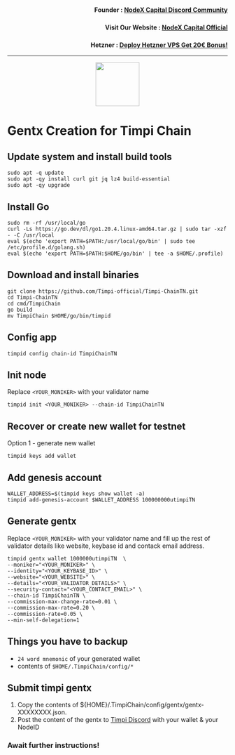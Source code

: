 <h3><p style="font-size:14px" align="right">Founder :
<a href="https://discord.gg/bDUAwZhqBb" target="_blank">NodeX Capital Discord Community</a></p></h3>
<h3><p style="font-size:14px" align="right">Visit Our Website :
<a href="https://nodexcapital.com" target="_blank">NodeX Capital Official</a></p></h3>
<h3><p style="font-size:14px" align="right">Hetzner :
<a href="https://hetzner.cloud/?ref=bMTVi7dcwSgA" target="_blank">Deploy Hetzner VPS Get 20€ Bonus!</a></h3>
<hr>

<p align="center">
  <img height="100" height="auto" src="https://timpi.io/wp-content/uploads/2023/01/Timpi-white.png">
</p>

# Gentx Creation for Timpi Chain

## Update system and install build tools
```
sudo apt -q update
sudo apt -qy install curl git jq lz4 build-essential
sudo apt -qy upgrade
```

## Install Go
```
sudo rm -rf /usr/local/go
curl -Ls https://go.dev/dl/go1.20.4.linux-amd64.tar.gz | sudo tar -xzf - -C /usr/local
eval $(echo 'export PATH=$PATH:/usr/local/go/bin' | sudo tee /etc/profile.d/golang.sh)
eval $(echo 'export PATH=$PATH:$HOME/go/bin' | tee -a $HOME/.profile)
```

## Download and install binaries
```
git clone https://github.com/Timpi-official/Timpi-ChainTN.git
cd Timpi-ChainTN
cd cmd/TimpiChain
go build
mv TimpiChain $HOME/go/bin/timpid
```

## Config app
```
timpid config chain-id TimpiChainTN
```

## Init node
Replace `<YOUR_MONIKER>` with your validator name
```
timpid init <YOUR_MONIKER> --chain-id TimpiChainTN
```

## Recover or create new wallet for testnet
Option 1 - generate new wallet
```
timpid keys add wallet
```

## Add genesis account
```
WALLET_ADDRESS=$(timpid keys show wallet -a)
timpid add-genesis-account $WALLET_ADDRESS 100000000utimpiTN
```

## Generate gentx
Replace `<YOUR_MONIKER>` with your validator name and fill up the rest of validator details like website, keybase id and contack email address.
```
timpid gentx wallet 1000000utimpiTN  \
--moniker="<YOUR_MONIKER>" \
--identity="<YOUR_KEYBASE_ID>" \
--website="<YOUR_WEBSITE>" \
--details="<YOUR_VALIDATOR_DETAILS>" \
--security-contact="<YOUR_CONTACT_EMAIL>" \
--chain-id TimpiChainTN \
--commission-max-change-rate=0.01 \
--commission-max-rate=0.20 \
--commission-rate=0.05 \
--min-self-delegation=1
```

## Things you have to backup
- `24 word mnemonic` of your generated wallet
- contents of `$HOME/.TimpiChain/config/*`

## Submit timpi gentx
1. Copy the contents of ${HOME}/.TimpiChain/config/gentx/gentx-XXXXXXXX.json.
2. Post the content of the gentx to [Timpi Discord](https://discord.com/channels/946982023245992006/1120589876631445616) with your wallet & your NodeID

### Await further instructions!
